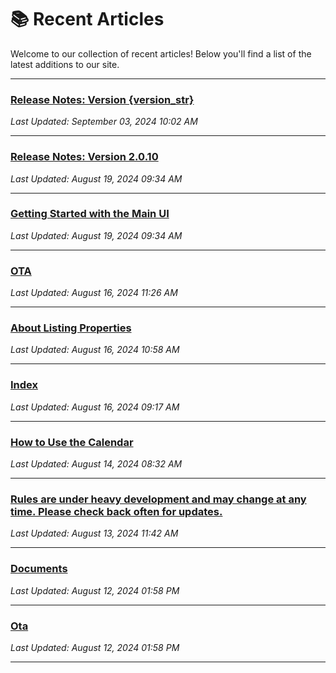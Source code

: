 
# 📚 Recent Articles

Welcome to our collection of recent articles! Below you'll find a list of the latest additions to our site.

---

### [Release Notes: Version {version_str}](release_notes_weboffice/2.0.11.md)
_Last Updated: September 03, 2024 10:02 AM_

---

### [Release Notes: Version 2.0.10](release_notes_weboffice/2.0.10.md)
_Last Updated: August 19, 2024 09:34 AM_

---

### [Getting Started with the Main UI](general/mainui.md)
_Last Updated: August 19, 2024 09:34 AM_

---

### [OTA](property/listing/ota.md)
_Last Updated: August 16, 2024 11:26 AM_

---

### [About Listing Properties](property/listing/general.md)
_Last Updated: August 16, 2024 10:58 AM_

---

### [Index](index.md)
_Last Updated: August 16, 2024 09:17 AM_

---

### [How to Use the Calendar](property/listing/calendar/price_availabilty.md)
_Last Updated: August 14, 2024 08:32 AM_

---

### [Rules are under heavy development and may change at any time. Please check back often for updates.](property/listing/calendar/rules.md)
_Last Updated: August 13, 2024 11:42 AM_

---

### [Documents](property/editor/documents.md)
_Last Updated: August 12, 2024 01:58 PM_

---

### [Ota](property/editor/ota.md)
_Last Updated: August 12, 2024 01:58 PM_

---


